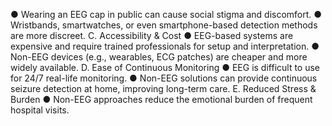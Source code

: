 ● Wearing an EEG cap in public can cause social stigma and discomfort.
● Wristbands, smartwatches, or even smartphone-based detection methods are
more discreet.
C. Accessibility & Cost
● EEG-based systems are expensive and require trained professionals for
setup and interpretation.
● Non-EEG devices (e.g., wearables, ECG patches) are cheaper and more
widely available.
D. Ease of Continuous Monitoring
● EEG is difficult to use for 24/7 real-life monitoring.
● Non-EEG solutions can provide continuous seizure detection at home,
improving long-term care.
E. Reduced Stress & Burden
● Non-EEG approaches reduce the emotional burden of frequent hospital
visits.